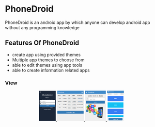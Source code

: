 # PhoneDroid
PhoneDroid is an android app by which anyone can develop android app without any programming knowledge

<h2>Features Of PhoneDroid </h2>
<ul>
<li>create app using provided themes</li>
<li>Multiple app themes to choose from</li>
<li>able to edit themes using app tools</li>
<li>able to create information related apps  </li>
</ul>

### View
<div align="center">
  
  <a target="_blank" href="https://raw.githubusercontent.com/AsifNoman/PhoneDroid/master/www/img/Capture.PNG">
    <img src="https://raw.githubusercontent.com/AsifNoman/PhoneDroid/master/www/img/Capture.PNG" alt="phonedroid1" width="auto" height="100">
  </a>

  <a target="_blank" href="https://raw.githubusercontent.com/AsifNoman/PhoneDroid/master/www/img/Capture2.PNG">
    <img src="https://raw.githubusercontent.com/AsifNoman/PhoneDroid/master/www/img/Capture2.PNG" alt="phonedroid2" width="auto" height="100">
  </a>

 <a target="_blank" href="https://raw.githubusercontent.com/AsifNoman/PhoneDroid/master/www/img/Capture3.PNG">
    <img src="https://raw.githubusercontent.com/AsifNoman/PhoneDroid/master/www/img/Capture3.PNG" alt="phonedroid3" width="auto" height="100">
  </a>

  <a target="_blank" href="https://raw.githubusercontent.com/AsifNoman/PhoneDroid/master/www/img/Capture4.PNG">
    <img src="https://raw.githubusercontent.com/AsifNoman/PhoneDroid/master/www/img/Capture4.PNG" alt="phonedroid4" width="auto" height="100">
  </a>
  
</div>
